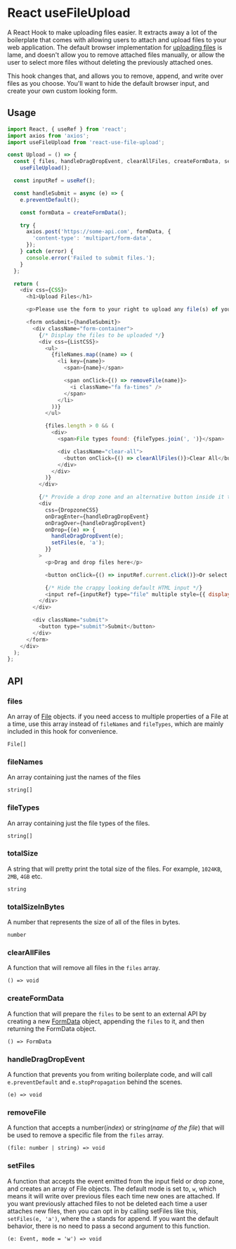 # React useFileUpload

A React Hook to make uploading files easier. It extracts away a lot of the boilerplate that comes with allowing users to attach and upload files to your web application. The default browser implementation for [uploading files](https://developer.mozilla.org/en-US/docs/Web/HTML/Element/input/file) is lame, and doesn't allow you to remove attached files manually, or allow the user to select more files without deleting the previously attached ones.

This hook changes that, and allows you to remove, append, and write over files as you choose. You'll want to hide the default browser input, and create your own custom looking form.

## Usage

```js
import React, { useRef } from 'react';
import axios from 'axios';
import useFileUpload from 'react-use-file-upload';

const Upload = () => {
  const { files, handleDragDropEvent, clearAllFiles, createFormData, setFiles, fileNames, fileTypes, removeFile } =
    useFileUpload();

  const inputRef = useRef();

  const handleSubmit = async (e) => {
    e.preventDefault();

    const formData = createFormData();

    try {
      axios.post('https://some-api.com', formData, {
        'content-type': 'multipart/form-data',
      });
    } catch (error) {
      console.error('Failed to submit files.');
    }
  };

  return (
    <div css={CSS}>
      <h1>Upload Files</h1>

      <p>Please use the form to your right to upload any file(s) of your choosing.</p>

      <form onSubmit={handleSubmit}>
        <div className="form-container">
          {/* Display the files to be uploaded */}
          <div css={ListCSS}>
            <ul>
              {fileNames.map((name) => (
                <li key={name}>
                  <span>{name}</span>

                  <span onClick={() => removeFile(name)}>
                    <i className="fa fa-times" />
                  </span>
                </li>
              ))}
            </ul>

            {files.length > 0 && (
              <div>
                <span>File types found: {fileTypes.join(', ')}</span>

                <div className="clear-all">
                  <button onClick={() => clearAllFiles()}>Clear All</button>
                </div>
              </div>
            )}
          </div>

          {/* Provide a drop zone and an alternative button inside it to upload files. */}
          <div
            css={DropzoneCSS}
            onDragEnter={handleDragDropEvent}
            onDragOver={handleDragDropEvent}
            onDrop={(e) => {
              handleDragDropEvent(e);
              setFiles(e, 'a');
            }}
          >
            <p>Drag and drop files here</p>

            <button onClick={() => inputRef.current.click()}>Or select files to upload</button>

            {/* Hide the crappy looking default HTML input */}
            <input ref={inputRef} type="file" multiple style={{ display: 'none' }} onChange={(e) => setFiles(e, 'a')} />
          </div>
        </div>

        <div className="submit">
          <button type="submit">Submit</button>
        </div>
      </form>
    </div>
  );
};
```

## API

### files

An array of [File](https://developer.mozilla.org/en-US/docs/Web/API/File) objects. if you need access to multiple properties of a File at a time, use this array instead of `fileNames` and `fileTypes`, which are mainly included in this hook for convenience.

```
File[]
```

### fileNames

An array containing just the names of the files

```
string[]
```

### fileTypes

An array containing just the file types of the files.

```
string[]
```

### totalSize

A string that will pretty print the total size of the files. For example, `1024KB`, `2MB`, `4GB` etc.

```
string
```

### totalSizeInBytes

A number that represents the size of all of the files in bytes.

```
number
```

### clearAllFiles

A function that will remove all files in the `files` array.

```
() => void
```

### createFormData

A function that will prepare the `files` to be sent to an external API by creating a new [FormData](https://developer.mozilla.org/en-US/docs/Web/API/FormData) object, appending the `files` to it, and then returning the FormData object.

```
() => FormData
```

### handleDragDropEvent

A function that prevents you from writing boilerplate code, and will call `e.preventDefault` and `e.stopPropagation` behind the scenes.

```
(e) => void
```

### removeFile

A function that accepts a number(_index_) or string(_name of the file_) that will be used to remove a specific file from the `files` array.

```
(file: number | string) => void
```

### setFiles

A function that accepts the event emitted from the input field or drop zone, and creates an array of File objects. The default mode is set to, `w`, which means it will write over previous files each time new ones are attached. If you want previously attached files to not be deleted each time a user attaches new files, then you can opt in by calling setFiles like this, `setFiles(e, 'a')`, where the `a` stands for append. If you want the default behavior, there is no need to pass a second argument to this function.

```
(e: Event, mode = 'w') => void
```
